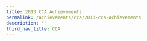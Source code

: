 ```yaml
---
title: 2013 CCA Achievements
permalink: /achievements/cca/2013-cca-achievements
description: ""
third_nav_title: CCA
---
```

